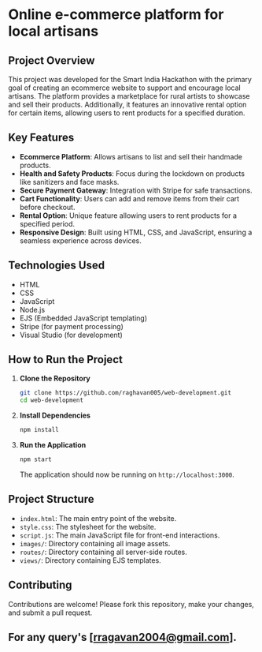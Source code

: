 # Online e-commerce platform for local artisans

## Project Overview
This project was developed for the Smart India Hackathon with the primary goal of creating an ecommerce website to support and encourage local artisans. The platform provides a marketplace for rural artists to showcase and sell their products. Additionally, it features an innovative rental option for certain items, allowing users to rent products for a specified duration.

## Key Features
- **Ecommerce Platform**: Allows artisans to list and sell their handmade products.
- **Health and Safety Products**: Focus during the lockdown on products like sanitizers and face masks.
- **Secure Payment Gateway**: Integration with Stripe for safe transactions.
- **Cart Functionality**: Users can add and remove items from their cart before checkout.
- **Rental Option**: Unique feature allowing users to rent products for a specified period.
- **Responsive Design**: Built using HTML, CSS, and JavaScript, ensuring a seamless experience across devices.

## Technologies Used
- HTML
- CSS
- JavaScript
- Node.js
- EJS (Embedded JavaScript templating)
- Stripe (for payment processing)
- Visual Studio (for development)

## How to Run the Project
1. **Clone the Repository**
    ```sh
    git clone https://github.com/raghavan005/web-development.git
    cd web-development
    ```

2. **Install Dependencies**
    ```sh
    npm install
    ```

3. **Run the Application**
    ```sh
    npm start
    ```
   The application should now be running on `http://localhost:3000`.

## Project Structure
- `index.html`: The main entry point of the website.
- `style.css`: The stylesheet for the website.
- `script.js`: The main JavaScript file for front-end interactions.
- `images/`: Directory containing all image assets.
- `routes/`: Directory containing all server-side routes.
- `views/`: Directory containing EJS templates.

## Contributing
Contributions are welcome! Please fork this repository, make your changes, and submit a pull request.

For any query's [rragavan2004@gmail.com].
---

